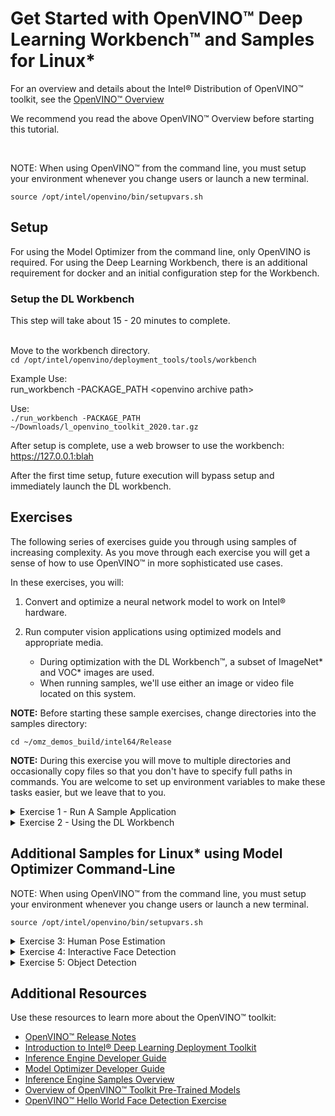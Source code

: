 
# Get Started with OpenVINO™ Deep Learning Workbench™ and Samples for Linux*

For an overview and details about the Intel® Distribution of OpenVINO™ toolkit, see the [OpenVINO™ Overview](OpenVINO_Overview.md)

We recommend you read the above OpenVINO™ Overview before starting this tutorial.   

<br>

NOTE: When using OpenVINO™ from the command line, you must setup your environment whenever you change users or launch a new terminal.

    source /opt/intel/openvino/bin/setupvars.sh

## <a name="Setup"></a> Setup
For using the Model Optimizer from the command line, only OpenVINO is required.  For using the Deep Learning Workbench, there is an additional requirement for docker and an initial configuration step for the Workbench.

### Setup the DL Workbench
This step will take about 15 - 20 minutes to complete.<br><br>

Move to the workbench directory.<br>
`cd /opt/intel/openvino/deployment_tools/tools/workbench`

Example Use:<br>
run_workbench -PACKAGE_PATH \<openvino archive path\>

Use:<br>
`./run_workbench -PACKAGE_PATH ~/Downloads/l_openvino_toolkit_2020.tar.gz`

After setup is complete, use a web browser to use the workbench:<br>
https://127.0.0.1:blah

After the first time setup, future execution will bypass setup and immediately launch the DL workbench.


## <a name="Exercises"></a> Exercises

The following series of exercises guide you through using samples of increasing complexity. As you move through each exercise you will get a sense of how to use OpenVINO™ in more sophisticated use cases. 

In these exercises, you will:

1. Convert and optimize a neural network model to work on Intel® hardware.
	
2. Run computer vision applications using optimized models and appropriate media.

    - During optimization with the DL Workbench™, a subset of ImageNet* and VOC* images are used.
    - When running samples, we'll use either an image or video file located on this system.

**NOTE:** Before starting these sample exercises, change directories into the samples directory:

`cd ~/omz_demos_build/intel64/Release`

**NOTE:** During this exercise you will move to multiple directories and occasionally copy files so that you don't have to specify full paths in commands.  You are welcome to set up environment variables to make these tasks easier, but we leave that to you.

<details>
   <summary>Exercise 1 - Run A Sample Application</summary>
    
### <a name="run-sample-application"></a> Exercise 1 - Run A Sample Application 

Convert a model using the Model Optmizer then use a sample application to load the model and run inference.

In this section, you will convert an FP32 model suitable for running on a CPU.

**Prepare the Software Environment**

1. Setup the environment variables when logging in, changing users, or launching a new terminal. (Detail above.)

2. Make a destination directory for the FP32 SqueezeNet* Model:

    `mkdir ~/squeezenet1.1_FP32`
    
    `cd ~/squeezenet1.1_FP32`
    
**Convert and Optimize a Neural Network Model from Caffe* **

Use the Model Optimizer to convert an FP32 SqueezeNet* Caffe* model into an optimized Intermediate Representation (IR):

    `python3 /opt/intel/openvino/deployment_tools/model_optimizer/mo.py --input_model ~/Desktop/Data/models/Caffe/squeezenet1.1/squeezenet1.1.caffemodel --data_type FP32 --output_dir .`    

**Prepare the Data (Media) or Dataset**

NOTE: In this case, it's a single image.

1.  Copy the labels file to the same location as the IR model.

    `cp ~/openvino_models/ir/public/squeezenet1.1/FP16/squeezenet1.1.labels .`
    
    - Tip: The labels file contains the classes used by this SqueezeNet* model. 
    - If it's is in the same directory as the model, the inference results will show text in addition to confidence percentages.

2.  Copy a sample image to the release directory. You will use this with your optimized model:

    `sudo cp /opt/intel/openvino/deployment_tools/demo/car.png  .`

**Run the Sample Application**

1. Once your setup is complete, you're ready to run a sample application:

    `cd  ~/inference_engine_samples_build/intel64/Release`

    `./classification_sample_async -i car.png -m ~/squeezenet1.1_FP32/squeezenet1.1.xml -d CPU`

2. **Note:** You can usually see an application's help information (parameters, etc.) by using `-h`.

    `./classification_sample -h`

</details>


<details>
   <summary>Exercise 2 - Using the DL Workbench</summary>
    
### <a name="run-sample-application"></a> Exercise 2 - Run A Sample Application with the DL Workbench™

Convert a model using the DL Workbench™, then use a sample application to load the model and run inference.

**Note:** If you are running inference only on a CPU, you already have the required FP32 model. If you want to run inference on any hardware, you'll need an FP16 version of the model.

In this section, you will (again) convert an FP32 model for running on a CPU.

1.  Return to the previously indicated FP32 SqueezeNet* directory:

    `cd ~/squeezenet1.1_FP32`

2.  Use the DL Workbench™ to convert the FP32 SqueezeNet* Caffe* model into an FP16 optimized Intermediate Representation (IR).

    1. In a web browser, launch the DL Workbench™:
        - http://127.0.0.1:5665/
    
    2. Select **Get Started** to show the setup interface.
    
    3. The setup interface is divided into two sections.
        - The top section is for loading models.
        - The bottom section is for loading data sets (for example, images that will be used by the model during inference).
        
     4. Select the **Original Model** tab. The default tab is for downloading models from the OpenVINO™ Model Zoo.
     
     5. Select **Framework** -> **Caffe**
     
     6. Choose the prototxt file with the first **Choose File** button.
        - ~/Desktop/Data/models/Caffe/squeezenet1.1/squeezenet1.1.protoxt
        
     7. Choose the caffemodel file with the second **Choose File** button.
        - ~/Desktop/Data/models/Caffe/squeezenet1.1/squeezenet1.1.caffemodel
        
     8. The **Model Name** will be automatically populated, but change it if desired.  
        - This can be useful when tracking multiple loaded models
        
     9. Select **Import Model**.  
        - This will create and FP16 model by default, though configuration settings may be edited later.
        
    10. In some cases this will work and you will return to the setup interface.  If the DL Workbench™ is unable to determine required information, it will display a configuration screen and specify the information required.
        - If you built the model, you will know all of its details, but if you downloaded the model from a third party, you may have to do some searching for the required information.
        
     11. The **Import Model** screen is being displayed, because additional information must be provided by the user.
     
     12. The requirements are specified in the grey box on the right.
     
     13. In this example, the only missing information is the colorspace.  Click on the box next to **Original Color Space** and select **BGR**.
         - BGR is often used when training models, rather than RGB and other color formats.
         
     14. Note that the grey box no longer contains any red warning text.
     
     15. Select **Convert** and you will return to the setup interface.  Model conversion may take several minutes.

3. Import a Dataset into the DL Workbench™:
    1. We could autogenerate a set of simuluated images, but for this task we'll select a subset of the ImageNet* dataset.
        - **Note:** results will often be better using real images.
    2. Select **Import Local Dataset**
    3. Select **Choose File** and browse to "~/Desktop/Workbench/Data/Imagenet_200_224x224.zip"
    4. Select **Import Dataset**
        - **Note:** The height and width of images in the dataset must satisfy the requirements of the target model.
        
4. Run Inference with the DL Workbench™:
    1. Select the **model** from the top of the interface.
    2. Select the **dataset** from the bottom of the interface.
    3. Select the **Environment** (target hardware).
    4. All items in the status box next to the **Environment** box should now have green checks.
    5. Select **Go**.
        - This will take a few minutes

5. Normally, we would encourage analysis and optimization of the model, but for this exercise, we'll just export the model from the DL Workbench™ to our system.  
    1. Take a few minutes to look at the output if desired.
    2. Find the **download** icon at the right, in the top squeezenet model bar.
    3. Select **Download**.  This will drop a `tar.gz` archive in your default downloads directly (`~/Downloads`).
    4. `cd ~/Downloads`
    5. `mkdir squeezenet`
    6. `mv squeeze*gz squeezenet`
    7. `cd squeezenet`
    8. `tar zxvf squeezenet1.1.tar.gz`

6.  The `squeezenet1.1.labels` file contains the classes that ImageNet* uses. This file is included so that the inference results show text as well as classification percentages. Copy `squeezenet1.1.labels` to your optimized model location:

    `cp ~/openvino_models/ir/public/squeezenet1.1/FP16/squeezenet1.1.labels .`

7.  Copy a sample image to the release directory. You will use this with your optimized model:

    `cd  ~/inference_engine_samples_build/intel64/Release`

    `sudo cp /opt/intel/openvino/deployment_tools/demo/car.png  .`

8. Once your setup is complete, you're ready to run a sample application:

    `./classification_sample_async -i car.png -m ~/Downloads/squeezenet1.1/squeezenet1.1.xml -d CPU`

9. **Note:** You can usually see an application's help information (parameters, etc.) by using `-h`.

    `./classification_sample_async -h`

</details>


## Additional Samples for Linux* using Model Optimizer Command-Line

NOTE: When using OpenVINO™ from the command line, you must setup your environment whenever you change users or launch a new terminal.

    source /opt/intel/openvino/bin/setupvars.sh

<details>
    <summary>Exercise 3: Human Pose Estimation</summary>

**Exercise 3: Human Pose Estimation**

This demo detects people and draws a stick figure to show limb positions. This model has already been converted for use with the Intel® Distribution of OpenVINO™ toolkit.

- Requires downloading the human-pose-estimation-0001 (ICV) Model.
- Requires video or camera input.

General Syntax:

`./human_pose_estimation_demo -i path/to/video -m \
path/to/model/human-pose-estimation-0001.xml -d CPU`

**Steps to Run the Human Pose Demo:**

1. Setup the environment variables:

    `source /opt/intel/openvino/bin/setupvars.sh`

2. Move to the Model Downloader Directory:

    `cd /opt/intel/openvino/deployment_tools/tools/model_downloader/`

3. Find a suitable model:

    `grep human-pose list_topologies.yml |grep -vi int8|grep -vi fp16`

**Note:** `list_topologies.yml` is a text (YAML) file with a list and details about every model available in the Intel® Model Zoo.  Models can also be manually downloaded from the github page.

4. Download the model:

    `sudo ./downloader.py --name human-pose*`

5. Move the model to a more convenient location:

    `mkdir ~/ir`

    `cp /opt/intel/openvino/deployment_tools/tools/model_downloader/Transportation/human_pose_estimation/mobilenet-v1/dldt/FP32/human-pose-estimation-0001* ~/ir/`

6. Download an appropriate video:

    Open a web browser to the following URL and download the video: 
https://www.pexels.com/video/couple-dancing-on-sunset-background-2035509/

    Rename the video for convenience:

    `mv ~/Downloads/Pexels\ Videos\ 2035509.mp4 ~/Videos/humpose.mp4`

7. Run the sample:

    `cd ~/omz_demos_build/intel64/Release/`

    `./human_pose_estimation_demo -i ~/Videos/humpose.mp4 -m ~/ir/human-pose-estimation-0001.xml -d CPU`

</details>

<details>
    <summary>Exercise 4: Interactive Face Detection</summary>

**Exercise 4: Interactive Face Detection**

The face detection demo draws bounding boxes around faces, and optionally feeds the output of the primary model to additional models. This model has already been converted for use with OpenVINO™.

The Face Detection Demo supports face detection, plus optional functions:

- Age-gender recognition
- Emotion recognition
- Head pose
- Facial landmark display

Syntax:

`./interactive_face_detection -i path/to/video -m path/to/face/model -d CPU`

Steps:

1.	Find and download an appropriate face detection model.  There are several available in the Intel® Model Zoo.
    - You can access the [Pretrained Models](https://software.intel.com/en-us/openvino-toolkit/documentation/pretrained-models) page from the OpenVINO™ documentation to review model options.
    - You may need to try out different models to find one that works, or that works best for your scenario.
2.	Find and download a video that features faces.
3.	Run the demo with just the face detection model.
4.	**OPTIONAL:** Run the demo using additional models (age-gender, emotion recognition, head pose, etc.).
    Note that when you use multiple models, there is always a primary model that is used followed by a number of optional models that use the output from the initial model.

</details>

<details>
    <summary>Exercise 5: Object Detection</summary>

**Exercise 5: Object Detection (Vehicles with multiple models)**

As mentioned in the previous exercise, it's possible to chain models together and use the output of an initial object detection model as input for additional models.

The following exercise uses the `security_barrier_camera_demo`.

Steps:
1. Find and download a model that supports vehicle detection.
2. Find and download a video that contains cars to be detected.
3. Run the `security_barrier_camera_demo` and check that vehicles are detected.
4. Choose at least one additional model (such as attribute recognition), and run the application, now using the initial model plus the new one.
5. **OPTIONAL:** Run the demo with vehicle detection as the primary, plus attribute recognition and license plate recognition.

</details>

## Additional Resources

Use these resources to learn more about the OpenVINO™ toolkit:

* [OpenVINO™ Release Notes](https://software.intel.com/en-us/articles/OpenVINO-RelNotes)
* [Introduction to Intel® Deep Learning Deployment Toolkit](./docs/IE_DG/Introduction.md)
* [Inference Engine Developer Guide](./docs/IE_DG/Deep_Learning_Inference_Engine_DevGuide.md)
* [Model Optimizer Developer Guide](./docs/MO_DG/Deep_Learning_Model_Optimizer_DevGuide.md)
* [Inference Engine Samples Overview](./docs/IE_DG/Samples_Overview.md)
* [Overview of OpenVINO™ Toolkit Pre-Trained Models](./docs/Pre_Trained_Models.md)
* [OpenVINO™ Hello World Face Detection Exercise](https://github.com/intel-iot-devkit/inference-tutorials-generic)
